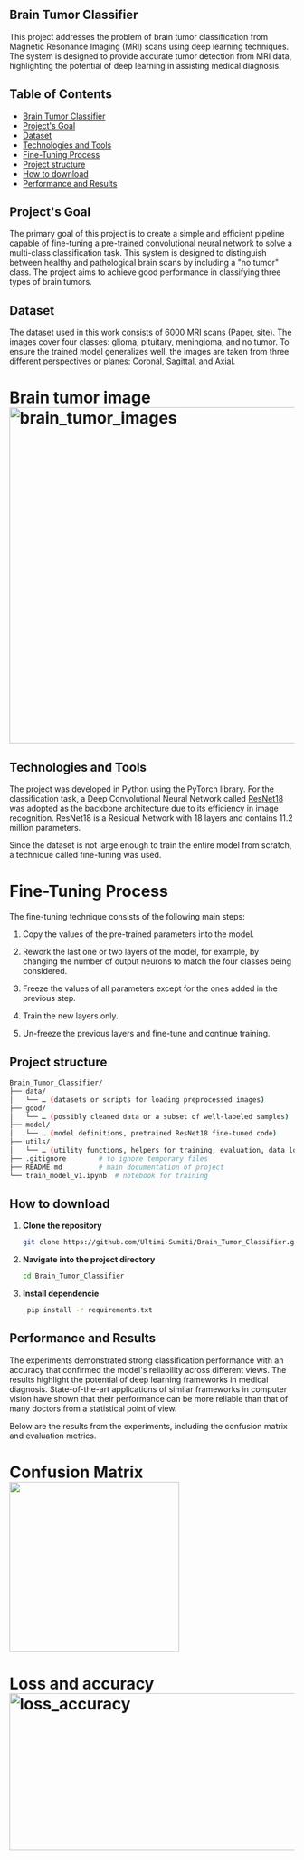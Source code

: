 ## Brain Tumor Classifier
This project addresses the problem of brain tumor classification from Magnetic Resonance Imaging (MRI) scans using deep learning techniques. The system is designed to provide accurate tumor detection from MRI data, highlighting the potential of deep learning in assisting medical diagnosis.

## Table of Contents
- [Brain Tumor Classifier](#brain-tumor-classifier)
- [Project's Goal](#projects-goal)
- [Dataset](#dataset)
- [Technologies and Tools](#technologies-and-tools)
- [Fine-Tuning Process](#fine-tuning-process)
- [Project structure](#project-structure)
- [How to download](#how-to-download)
- [Performance and Results](#performance-and-results)

## Project's Goal
The primary goal of this project is to create a simple and efficient pipeline capable of fine-tuning a pre-trained convolutional neural network to solve a multi-class classification task. This system is designed to distinguish between healthy and pathological brain scans by including a "no tumor" class. The project aims to achieve good performance in classifying three types of brain tumors.

## Dataset
The dataset used in this work consists of 6000 MRI scans ([Paper](https://arxiv.org/abs/2506.14318), [site](https://www.kaggle.com/datasets/briscdataset/brisc2025)). The images cover four classes: 
glioma, pituitary, meningioma, and no tumor. To ensure the trained model generalizes well, the images are taken from three different perspectives or planes: 
Coronal, Sagittal, and Axial.

# Brain tumor image<img width="1180" height="593" alt="brain_tumor_images" src="https://github.com/user-attachments/assets/57769afa-d9c6-499f-8bb7-2a57c86618a0" />

## Technologies and Tools
The project was developed in Python using the PyTorch library. For the classification task, a Deep Convolutional Neural Network called [ResNet18](https://arxiv.org/abs/1512.03385) was adopted as the backbone architecture due to its efficiency in image recognition. ResNet18 is a Residual Network with 18 layers and contains 11.2 million parameters.



Since the dataset is not large enough to train the entire model from scratch, a technique called fine-tuning was used.

# Fine-Tuning Process
The fine-tuning technique consists of the following main steps:

1. Copy the values of the pre-trained parameters into the model.

2. Rework the last one or two layers of the model, for example, by changing the number of output neurons to match the four classes being considered.

3. Freeze the values of all parameters except for the ones added in the previous step.

4. Train the new layers only.

5. Un-freeze the previous layers and fine-tune and continue training.

## Project structure

``` bash
Brain_Tumor_Classifier/
├── data/
│   └── … (datasets or scripts for loading preprocessed images)
├── good/
│   └── … (possibly cleaned data or a subset of well-labeled samples)
├── model/
│   └── … (model definitions, pretrained ResNet18 fine-tuned code)
├── utils/
│   └── … (utility functions, helpers for training, evaluation, data loading)
├── .gitignore        # to ignore temporary files
├── README.md         # main documentation of project
└── train_model_v1.ipynb  # notebook for training
```

## How to download

1. **Clone the repository**
   
    ```bash
    git clone https://github.com/Ultimi-Sumiti/Brain_Tumor_Classifier.git
    ```
2. **Navigate into the project directory**
   
    ```bash
    cd Brain_Tumor_Classifier
    ```
3. **Install dependencie**
   
    ```bash
     pip install -r requirements.txt
    ```
## Performance and Results
The experiments demonstrated strong classification performance with an accuracy that confirmed the model's reliability across different views. The results highlight the potential of deep learning frameworks in medical diagnosis. State-of-the-art applications of similar frameworks in computer vision have shown that their performance can be more reliable than that of many doctors from a statistical point of view.

Below are the results from the experiments, including the confusion matrix and evaluation metrics.
# Confusion Matrix<img src="https://github.com/user-attachments/assets/7b919b8e-97e7-48ce-9dd4-c00ea0bcf99c" width="300" />
# Loss and accuracy<img width="864" height="277" alt="loss_accuracy" src="https://github.com/user-attachments/assets/727ae62f-22d2-4545-940f-cc320a82e2fa" />


